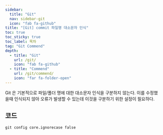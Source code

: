 ```yaml
---
sidebar:
  title: "Git"
  nav: sidebar-git
  icon: "fab fa-github"
title: "[Git] commit 파일명 대소문자 인식"
toc: true
toc_sticky: true
toc_label: 목차
tag: "Git Commend"
depth: 
  - title: "Git"
    url: /git/
    icon: "fab fa-github"
  - title: "Commend"
    url: /git/commend/
    icon: "far fa-folder-open"
---
```

Git 은 기본적으로 파일/폴더 명에 대한 대소문자 인식을 구분하지 않는다.
이를 수정했을때 인식되지 않아 오류가 발생할 수 있는데 이것을 구분하기 위한 설정이 필요하다.

## 코드
```
git config core.ignorecase false
```
